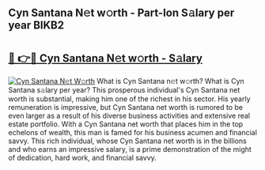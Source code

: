 ## Cyn Santana N𝚎t w𝚘rth - Part-Ion S𝚊lary per year BIKB2

# <h2><a href="http://gc3v84h.nevu.top/?p=Cyn+Santana">🔗 👉🔴 Cyn Santana N𝚎t w𝚘rth - S𝚊lary</a></h2>

[![Cyn Santana N𝚎t W𝚘rth](https://i.imgur.com/Oavwk0R.jpeg)](http://gc3v84h.nevu.top/?p=Cyn+Santana)
What is Cyn Santana n𝚎t w𝚘rth? What is Cyn Santana s𝚊lary per year?
This prosperous individual's Cyn Santana net worth is substantial, making him one of the richest in his sector. His yearly remuneration is impressive, but Cyn Santana net worth is rumored to be even larger as a result of his diverse business activities and extensive real estate portfolio. With a Cyn Santana net worth that places him in the top echelons of wealth, this man is famed for his business acumen and financial savvy. This rich individual, whose Cyn Santana net worth is in the billions and who earns an impressive salary, is a prime demonstration of the might of dedication, hard work, and financial savvy.
